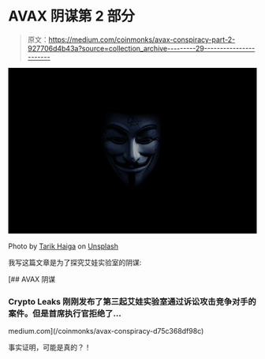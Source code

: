 # AVAX 阴谋第 2 部分

> 原文：<https://medium.com/coinmonks/avax-conspiracy-part-2-927706d4b43a?source=collection_archive---------29----------------------->

![](img/af90f3fd54a67c8c5a7a1b98c730cd45.png)

Photo by [Tarik Haiga](https://unsplash.com/@tar1k?utm_source=medium&utm_medium=referral) on [Unsplash](https://unsplash.com?utm_source=medium&utm_medium=referral)

我写这篇文章是为了探究艾娃实验室的阴谋:

[](/coinmonks/avax-conspiracy-d75c368df98c) [## AVAX 阴谋

### Crypto Leaks 刚刚发布了第三起艾娃实验室通过诉讼攻击竞争对手的案件。但是首席执行官拒绝了…

medium.com](/coinmonks/avax-conspiracy-d75c368df98c) 

事实证明，可能是真的？！